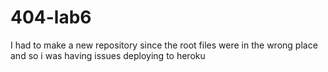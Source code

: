 # 404-lab6
I had to make a new repository since the root files were in the wrong place and so i was having issues deploying to heroku
